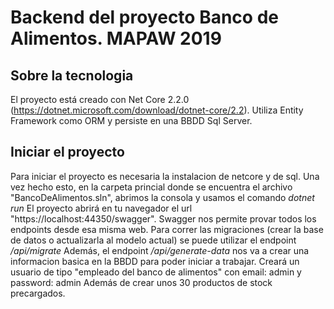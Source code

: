 # Backend del proyecto Banco de Alimentos. MAPAW 2019

## Sobre la tecnologia

El proyecto está creado con Net Core 2.2.0 (https://dotnet.microsoft.com/download/dotnet-core/2.2).
Utiliza Entity Framework como ORM y persiste en una BBDD Sql Server.

## Iniciar el proyecto
Para iniciar el proyecto es necesaria la instalacion de netcore y de sql. Una vez hecho esto, en la carpeta princial donde se encuentra el archivo "BancoDeAlimentos.sln", abrimos la consola y usamos el comando *dotnet run*
El proyecto abrirá en tu navegador el url "https://localhost:44350/swagger".
Swagger nos permite provar todos los endpoints desde esa misma web.
Para correr las migraciones (crear la base de datos o actualizarla al modelo actual) se puede utilizar el endpoint */api/migrate*
Además, el endpoint */api/generate-data* nos va a crear una informacion basica en la BBDD para poder iniciar a trabajar.
Creará un usuario de tipo "empleado del banco de alimentos" con email: admin y password: admin
Además de crear unos 30 productos de stock precargados.
